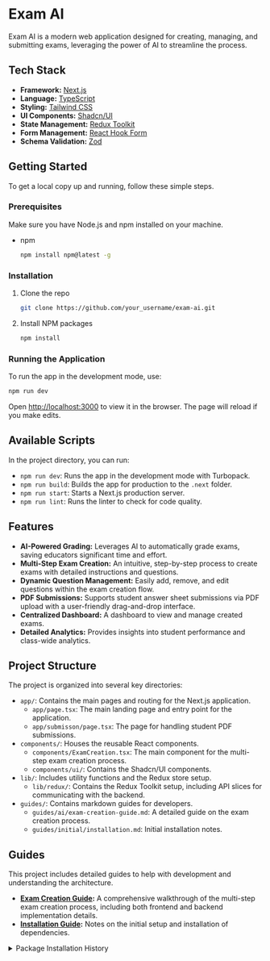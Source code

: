 # Exam AI

Exam AI is a modern web application designed for creating, managing, and submitting exams, leveraging the power of AI to streamline the process.

## Tech Stack

- **Framework:** [Next.js](https://nextjs.org/)
- **Language:** [TypeScript](https://www.typescriptlang.org/)
- **Styling:** [Tailwind CSS](https://tailwindcss.com/)
- **UI Components:** [Shadcn/UI](https://ui.shadcn.com/)
- **State Management:** [Redux Toolkit](https://redux-toolkit.js.org/)
- **Form Management:** [React Hook Form](https://react-hook-form.com/)
- **Schema Validation:** [Zod](https://zod.dev/)

## Getting Started

To get a local copy up and running, follow these simple steps.

### Prerequisites

Make sure you have Node.js and npm installed on your machine.

- npm

  ```sh
  npm install npm@latest -g
  ```

### Installation

1. Clone the repo

   ```sh
   git clone https://github.com/your_username/exam-ai.git
   ```

2. Install NPM packages

   ```sh
   npm install
   ```

### Running the Application

To run the app in the development mode, use:

```bash
npm run dev
```

Open [http://localhost:3000](http://localhost:3000) to view it in the browser. The page will reload if you make edits.

## Available Scripts

In the project directory, you can run:

- `npm run dev`: Runs the app in the development mode with Turbopack.
- `npm run build`: Builds the app for production to the `.next` folder.
- `npm run start`: Starts a Next.js production server.
- `npm run lint`: Runs the linter to check for code quality.

## Features

- **AI-Powered Grading:** Leverages AI to automatically grade exams, saving educators significant time and effort.
- **Multi-Step Exam Creation:** An intuitive, step-by-step process to create exams with detailed instructions and questions.
- **Dynamic Question Management:** Easily add, remove, and edit questions within the exam creation flow.
- **PDF Submissions:** Supports student answer sheet submissions via PDF upload with a user-friendly drag-and-drop interface.
- **Centralized Dashboard:** A dashboard to view and manage created exams.
- **Detailed Analytics:** Provides insights into student performance and class-wide analytics.

## Project Structure

The project is organized into several key directories:

- `app/`: Contains the main pages and routing for the Next.js application.
  - `app/page.tsx`: The main landing page and entry point for the application.
  - `app/submisson/page.tsx`: The page for handling student PDF submissions.
- `components/`: Houses the reusable React components.
  - `components/ExamCreation.tsx`: The main component for the multi-step exam creation process.
  - `components/ui/`: Contains the Shadcn/UI components.
- `lib/`: Includes utility functions and the Redux store setup.
  - `lib/redux/`: Contains the Redux Toolkit setup, including API slices for communicating with the backend.
- `guides/`: Contains markdown guides for developers.
  - `guides/ai/exam-creation-guide.md`: A detailed guide on the exam creation process.
  - `guides/initial/installation.md`: Initial installation notes.

## Guides

This project includes detailed guides to help with development and understanding the architecture.

- **[Exam Creation Guide](./guides/ai/exam-creation-guide.md):** A comprehensive walkthrough of the multi-step exam creation process, including both frontend and backend implementation details.
- **[Installation Guide](./guides/initial/installation.md):** Notes on the initial setup and installation of dependencies.

<details>
<summary>Package Installation History</summary>

```bash
npm install react-dropzone

npm install @radix-ui/react-toast @radix-ui/react-accordion @radix-ui/react-alert-dialog @reduxjs/toolkit react-redux @radix-ui/react-aspect-ratio @radix-ui/react-checkbox @radix-ui/react-avatar @radix-ui/react-dropdown-menu @radix-ui/react-context-menu @radix-ui/react-hover-card @radix-ui/react-menubar @radix-ui/react-select @radix-ui/react-navigation-menu @radix-ui/react-popover @radix-ui/react-radio-group @radix-ui/react-scroll-area @radix-ui/react-separator @radix-ui/react-slider @radix-ui/react-switch @radix-ui/react-toggle-group @radix-ui/react-tooltip

npm install embla-carousel-react
npm install react-day-picker
npm i recharts
npm install react-hook-form @hookform/resolvers zod
npm i react-toastify
```

</details>
